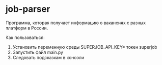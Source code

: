 # job-parser
Программа, которая получает информацию о вакансиях с разных платформ в России.

Как пользоваться:

1. Установить переменную среды SUPERJOB_API_KEY= токен superjob
2. Запустить файл main.py
3. Следовать подсказкам в консоли